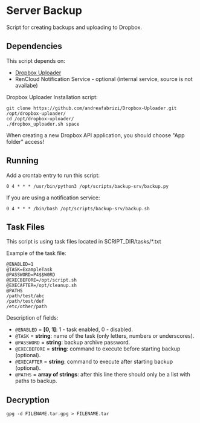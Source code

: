 # Server Backup

Script for creating backups and uploading to Dropbox.

## Dependencies

This script depends on:
* [Dropbox Uploader](https://github.com/andreafabrizi/Dropbox-Uploader)
* RenCloud Notification Service - optional (internal service, source is not availabe)

Dropbox Uploader Installation script:
```
git clone https://github.com/andreafabrizi/Dropbox-Uploader.git /opt/dropbox-uploader/
cd /opt/dropbox-uploader/
./dropbox_uploader.sh space
```

When creating a new Dropbox API application, you should choose "App folder" access!

## Running

Add a crontab entry to run this script:
```
0 4 * * * /usr/bin/python3 /opt/scripts/backup-srv/backup.py
```

If you are using a notification service:
```
0 4 * * * /bin/bash /opt/scripts/backup-srv/backup.sh
```

## Task Files

This script is using task files located in
SCRIPT_DIR/tasks/*.txt

Example of the task file:
```
@ENABLED=1
@TASK=ExampleTask
@PASSWORD=P4$$W0RD
@EXECBEFORE=/opt/script.sh
@EXECAFTER=/opt/cleanup.sh
@PATHS
/path/test/abc
/path/test/def
/etc/other/path
```

Description of fields:

* `@ENABLED` = **[0, 1]**: 1 - task enabled, 0 - disabled.
* `@TASK` = **string**: name of the task (only letters, numbers or underscores).
* `@PASSWORD` = **string**: backup archive password.
* `@EXECBEFORE` = **string**: command to execute before starting backup (optional).
* `@EXECAFTER` = **string**: command to execute after starting backup (optional).
* `@PATHS` = **array of strings**: after this line there should only be a list with paths to backup.

## Decryption

```
gpg -d FILENAME.tar.gpg > FILENAME.tar
```
